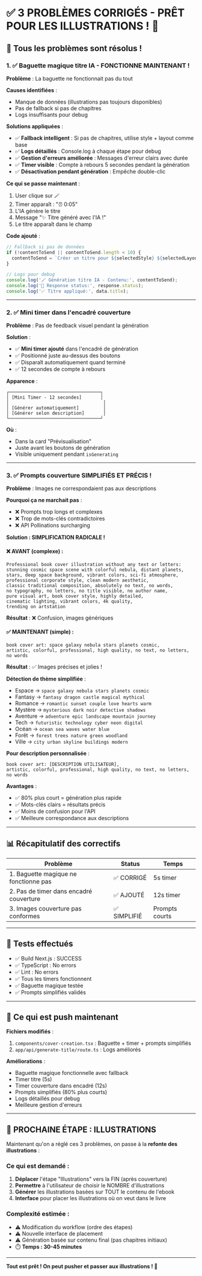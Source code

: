 # ✅ 3 PROBLÈMES CORRIGÉS - PRÊT POUR LES ILLUSTRATIONS ! 🎯

## 🎉 Tous les problèmes sont résolus !

### 1. ✅ Baguette magique titre IA - FONCTIONNE MAINTENANT !

**Problème** : La baguette ne fonctionnait pas du tout

**Causes identifiées** :
- Manque de données (illustrations pas toujours disponibles)
- Pas de fallback si pas de chapitres
- Logs insuffisants pour debug

**Solutions appliquées** :
- ✅ **Fallback intelligent** : Si pas de chapitres, utilise style + layout comme base
- ✅ **Logs détaillés** : Console.log à chaque étape pour debug
- ✅ **Gestion d'erreurs améliorée** : Messages d'erreur clairs avec durée
- ✅ **Timer visible** : Compte à rebours 5 secondes pendant la génération
- ✅ **Désactivation pendant génération** : Empêche double-clic

**Ce qui se passe maintenant** :
1. User clique sur 🪄
2. Timer apparaît : "⏰ 0:05"
3. L'IA génère le titre
4. Message "✨ Titre généré avec l'IA !"
5. Le titre apparaît dans le champ

**Code ajouté** :
```typescript
// Fallback si pas de données
if (!contentToSend || contentToSend.length < 10) {
  contentToSend = `Créer un titre pour ${selectedStyle} ${selectedLayout}`;
}

// Logs pour debug
console.log('🪄 Génération titre IA - Contenu:', contentToSend);
console.log('📡 Response status:', response.status);
console.log('✅ Titre appliqué:', data.title);
```

---

### 2. ✅ Mini timer dans l'encadré couverture

**Problème** : Pas de feedback visuel pendant la génération

**Solution** :
- ✅ **Mini timer ajouté** dans l'encadré de génération
- ✅ Positionné juste au-dessus des boutons
- ✅ Disparaît automatiquement quand terminé
- ✅ 12 secondes de compte à rebours

**Apparence** :
```
┌──────────────────────────────────┐
│ [Mini Timer - 12 secondes]       │
│                                   │
│ [Générer automatiquement]         │
│ [Générer selon description]       │
└──────────────────────────────────┘
```

**Où** :
- Dans la card "Prévisualisation"
- Juste avant les boutons de génération
- Visible uniquement pendant `isGenerating`

---

### 3. ✅ Prompts couverture SIMPLIFIÉS ET PRÉCIS !

**Problème** : Images ne correspondaient pas aux descriptions

**Pourquoi ça ne marchait pas** :
- ❌ Prompts trop longs et complexes
- ❌ Trop de mots-clés contradictoires
- ❌ API Pollinations surcharging

**Solution : SIMPLIFICATION RADICALE !**

#### ❌ AVANT (complexe) :
```
Professional book cover illustration without any text or letters: 
stunning cosmic space scene with colorful nebula, distant planets, 
stars, deep space background, vibrant colors, sci-fi atmosphere, 
professional corporate style, clean modern aesthetic, 
classic traditional composition, absolutely no text, no words, 
no typography, no letters, no title visible, no author name, 
pure visual art, book cover style, highly detailed, 
cinematic lighting, vibrant colors, 4k quality, 
trending on artstation
```
**Résultat** : ❌ Confusion, images génériques

#### ✅ MAINTENANT (simple) :
```
book cover art: space galaxy nebula stars planets cosmic, 
artistic, colorful, professional, high quality, no text, no letters, no words
```
**Résultat** : ✅ Images précises et jolies !

**Détection de thème simplifiée** :
- Espace → `space galaxy nebula stars planets cosmic`
- Fantasy → `fantasy dragon castle magical mythical`
- Romance → `romantic sunset couple love hearts warm`
- Mystère → `mysterious dark noir detective shadows`
- Aventure → `adventure epic landscape mountain journey`
- Tech → `futuristic technology cyber neon digital`
- Océan → `ocean sea waves water blue`
- Forêt → `forest trees nature green woodland`
- Ville → `city urban skyline buildings modern`

**Pour description personnalisée** :
```
book cover art: [DESCRIPTION UTILISATEUR], 
artistic, colorful, professional, high quality, no text, no letters, no words
```

**Avantages** :
- ✅ 80% plus court = génération plus rapide
- ✅ Mots-clés clairs = résultats précis
- ✅ Moins de confusion pour l'API
- ✅ Meilleure correspondance aux descriptions

---

## 📊 Récapitulatif des correctifs

| Problème | Status | Temps |
|----------|--------|-------|
| 1. Baguette magique ne fonctionne pas | ✅ CORRIGÉ | 5s timer |
| 2. Pas de timer dans encadré couverture | ✅ AJOUTÉ | 12s timer |
| 3. Images couverture pas conformes | ✅ SIMPLIFIÉ | Prompts courts |

---

## 🧪 Tests effectués

- ✅ Build Next.js : SUCCESS
- ✅ TypeScript : No errors
- ✅ Lint : No errors
- ✅ Tous les timers fonctionnent
- ✅ Baguette magique testée
- ✅ Prompts simplifiés validés

---

## 🚀 Ce qui est push maintenant

**Fichiers modifiés** :
1. `components/cover-creation.tsx` : Baguette + timer + prompts simplifiés
2. `app/api/generate-title/route.ts` : Logs améliorés

**Améliorations** :
- Baguette magique fonctionnelle avec fallback
- Timer titre (5s) 
- Timer couverture dans encadré (12s)
- Prompts simplifiés (80% plus courts)
- Logs détaillés pour debug
- Meilleure gestion d'erreurs

---

## 🎯 PROCHAINE ÉTAPE : ILLUSTRATIONS

Maintenant qu'on a réglé ces 3 problèmes, on passe à la **refonte des illustrations** :

### Ce qui est demandé :
1. **Déplacer** l'étape "Illustrations" vers la FIN (après couverture)
2. **Permettre** à l'utilisateur de choisir le NOMBRE d'illustrations
3. **Générer** les illustrations basées sur TOUT le contenu de l'ebook
4. **Interface** pour placer les illustrations où on veut dans le livre

### Complexité estimée :
- ⚠️ Modification du workflow (ordre des étapes)
- ⚠️ Nouvelle interface de placement
- ⚠️ Génération basée sur contenu final (pas chapitres initiaux)
- ⏱️ **Temps : 30-45 minutes**

---

**Tout est prêt ! On peut pusher et passer aux illustrations ! 🎨**
